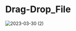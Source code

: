 # Drag-Drop_File
 
![2023-03-30 (2)](https://user-images.githubusercontent.com/111579457/228924679-9d7b1782-258f-4ed2-a67b-2b6677e2cbd5.png)

